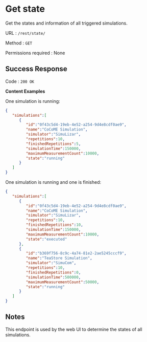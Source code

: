# Get state
Get the states and information of all triggered simulations.

URL : `/rest/state/`

Method : `GET`

Permissions required : None

## Success Response
Code : `200 OK`

**Content Examples**

One simulation is running:

```json
{ 
   "simulations":[ 
      { 
         "id":"0f43c5d4-19eb-4e52-a254-9d4e8cdf0ae9",
         "name":"CoCoME Simulation",
         "simulator":"SimuLizar",
         "repetitions":10,
         "finishedRepetitions":5,
         "simulationTime":150000,
         "maximumMeasurementCount":10000,
         "state":"running"
      }
   ]
}
```

One simulation is running and one is finished:

```json
{ 
   "simulations":[ 
      { 
         "id":"0f43c5d4-19eb-4e52-a254-9d4e8cdf0ae9",
         "name":"CoCoME Simulation",
         "simulator":"SimuLizar",
         "repetitions":10,
         "finishedRepetitions":10,
         "simulationTime":150000,
         "maximumMeasurementCount":10000,
         "state":"executed"
      },
      { 
         "id":"b369f756-8c9c-4a74-81e2-2ae5245cccf9",
         "name":"TeaStore Simulation",
         "simulator":"SimuCom",
         "repetitions":10,
         "finishedRepetitions":0,
         "simulationTime":500000,
         "maximumMeasurementCount":50000,
         "state":"running"
      }
   ]
}
```

## Notes
This endpoint is used by the web UI to determine the states of all simulations.